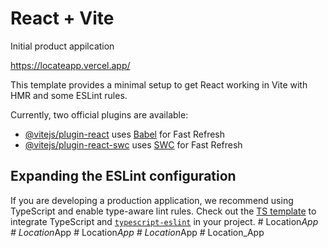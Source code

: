 # React + Vite

Initial product appilcation

https://locateapp.vercel.app/


This template provides a minimal setup to get React working in Vite with HMR and some ESLint rules.

Currently, two official plugins are available:

- [@vitejs/plugin-react](https://github.com/vitejs/vite-plugin-react/blob/main/packages/plugin-react/README.md) uses [Babel](https://babeljs.io/) for Fast Refresh
- [@vitejs/plugin-react-swc](https://github.com/vitejs/vite-plugin-react-swc) uses [SWC](https://swc.rs/) for Fast Refresh

## Expanding the ESLint configuration

If you are developing a production application, we recommend using TypeScript and enable type-aware lint rules. Check out the [TS template](https://github.com/vitejs/vite/tree/main/packages/create-vite/template-react-ts) to integrate TypeScript and [`typescript-eslint`](https://typescript-eslint.io) in your project.
#   L o c a t i o n _ A p p 
 
 #   L o c a t i o n _ A p p 
 
 #   L o c a t i o n _ A p p 
 
 #   L o c a t i o n _ A p p 
 
 #   L o c a t i o n _ A p p 
 
 
